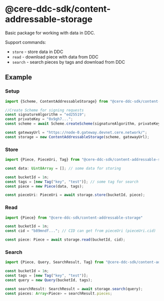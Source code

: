 # @cere-ddc-sdk/content-addressable-storage

Basic package for working with data in DDC.

Support commands:
- `store` - store data in DDC
- `read` - download piece with data from DDC
- `search` - search pieces by tags and download from DDC

## Example

### Setup

```typescript
import {Scheme, ContentAddressableStorage} from "@cere-ddc-sdk/content-addressable-storage"

//Create Scheme for signing requests
const signatureAlgorithm = "ed25519";
const privateKey = "0x9gh7...";
const scheme = await Scheme.createScheme(signatureAlgorithm, privateKey);

const gatewayUrl = "https://node-0.gateway.devnet.cere.network/";
const storage = new ContentAddressableStorage(scheme, gatewayUrl);
```

### Store

```typescript
import {Piece, PieceUri, Tag} from "@cere-ddc-sdk/content-addressable-storage"

const data: Uint8Array = []; // some data for storing

const bucketId = 1n;
const tags = [new Tag("key", "test")]; // some tag for search
const piece = new Piece(data, tags);

const pieceUri: PieceUri = await storage.store(bucketId, piece);
```

### Read
```typescript
import {Piece} from "@cere-ddc-sdk/content-addressable-storage"

const bucketId = 1n;
const cid = "b89mndf..."; // CID can get from pieceUri (pieceUri.cid)

const piece: Piece = await storage.read(bucketId, cid);
```

### Search

```typescript
import {Piece, Query, SearchResult, Tag} from "@cere-ddc-sdk/content-addressable-storage"

const bucketId = 1n;
const tags = [new Tag("key", "test")];
const query = new Query(bucketId, tags);

const searchResult: SearchResult = await storage.search(query);
const pieces: Array<Piece> = searchResult.pieces;
```